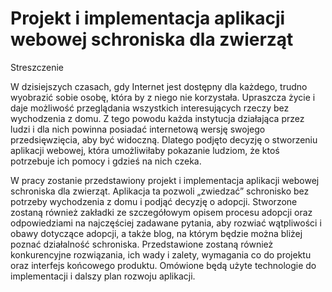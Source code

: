 # Projekt i implementacja aplikacji webowej schroniska dla zwierząt

Streszczenie

W dzisiejszych czasach, gdy Internet jest dostępny dla każdego, trudno wyobrazić sobie osobę, która by z niego nie korzystała. Upraszcza życie i daje możliwość przeglądania wszystkich interesujących rzeczy bez wychodzenia z domu. Z tego powodu każda instytucja działająca przez ludzi i dla nich powinna posiadać internetową wersję swojego przedsięwzięcia, aby być widoczną. Dlatego podjęto decyzję o stworzeniu aplikacji webowej, która umożliwiłaby pokazanie ludziom, że ktoś potrzebuje ich pomocy i gdzieś na nich czeka.

W pracy zostanie przedstawiony projekt i implementacja aplikacji webowej schroniska dla zwierząt. Aplikacja ta pozwoli „zwiedzać” schronisko bez potrzeby wychodzenia z domu i podjąć decyzję o adopcji. Stworzone zostaną również zakładki ze szczegółowym opisem procesu adopcji oraz odpowiedziami na najczęściej zadawane pytania, aby rozwiać wątpliwości i obawy dotyczące adopcji, a także blog, na którym będzie można bliżej poznać działalność schroniska. Przedstawione zostaną również konkurencyjne rozwiązania, ich wady i zalety, wymagania co do projektu oraz interfejs końcowego produktu. Omówione będą użyte technologie do implementacji i dalszy plan rozwoju aplikacji.
